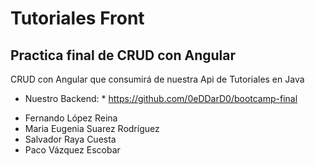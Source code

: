# Tutoriales Front

## Practica final de CRUD con Angular

CRUD con Angular que consumirá de nuestra Api de Tutoriales en Java
* Nuestro Backend: * https://github.com/0eDDarD0/bootcamp-final  

- Fernando López Reina
- Maria Eugenia Suarez Rodríguez
- Salvador Raya Cuesta
- Paco Vázquez Escobar
